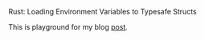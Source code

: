Rust: Loading Environment Variables to Typesafe Structs

This is playground for my blog [post](https://pyk.sh/rust-loading-environment-variables-to-typesafe-structs).